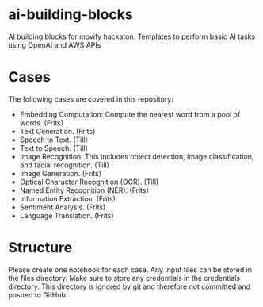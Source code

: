 # ai-building-blocks
AI building blocks for movify hackaton. Templates to perform basic AI tasks using OpenAI and AWS APIs

# Cases
The following cases are covered in this repository:

* Embedding Computation: Compute the nearest word from a pool of words. (Frits)
* Text Generation. (Frits)
* Speech to Text. (Till)
* Text to Speech. (Till)
* Image Recognition: This includes object detection, image classification, and facial recognition. (Till)
* Image Generation. (Frits)
* Optical Character Recognition (OCR). (Till)
* Named Entity Recognition (NER). (Frits)
* Information Extraction. (Frits)
* Sentiment Analysis. (Frits)
* Language Translation. (Frits)

# Structure
Please create one notebook for each case. Any Input files can be stored in the files directory. Make sure to store any credentials in the credentials directory. This directory is ignored by git and therefore not committed and pushed to GitHub.